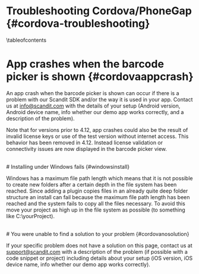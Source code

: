 

Troubleshooting Cordova/PhoneGap     {#cordova-troubleshooting}
========================


\tableofcontents


# App crashes when the barcode picker is shown {#cordovaappcrash}

An app crash when the barcode picker is shown can occur if there is a problem with our Scandit SDK and/or the way it is used in your app. Contact us at info@scandit.com with the details of your setup (Android version, Android device name, info whether our demo app works correctly, and a description of the problem).

Note that for versions prior to 4.12, app crashes could also be the result of invalid license keys or use of the test version without internet access. This behavior has been removed in 4.12. Instead license validation or connectivity issues are now displayed in the barcode picker view.

<br/>
# Installing under Windows fails {#windowsinstall}

Windows has a maximum file path length which means that it is not possible to create new folders after a certain depth in the file system has been reached. Since adding a plugin copies files in an already quite deep folder structure an install can fail because the maximum file path length has been reached and the system fails to copy all the files necessary. To avoid this move your project as high up in the file system as possible (to something like C:\\yourProject).


<br/>
# You were unable to find a solution to your problem {#cordovanosolution}

If your specific problem does not have a solution on this page, contact us at support@scandit.com with a description of the problem (if possible with a code snippet or project) including details about your setup (iOS version, iOS device name, info whether our demo app works correctly).


